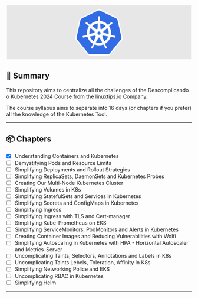 <p align="center">
  <img src="img.shields.io/image/kubernetes.png" width="500" alt="Capa" /></a>
</p>

## 📝 Summary

This repository aims to centralize all the challenges of the Descomplicando o Kubernetes 2024 Course from the linuxtips.io Company.

The course syllabus aims to separate into 16 days (or chapters if you prefer) all the knowledge of the Kubernetes Tool.

---

## 📦️ Chapters

- [x] Understanding Containers and Kubernetes
- [ ] Demystifying Pods and Resource Limits
- [ ] Simplifying Deployments and Rollout Strategies
- [ ] Simplifying ReplicaSets, DaemonSets and Kubernetes Probes
- [ ] Creating Our Multi-Node Kubernetes Cluster
- [ ] Simplifying Volumes in K8s
- [ ] Simplifying StatefulSets and Services in Kubernetes
- [ ] Simplifying Secrets and ConfigMaps in Kubernetes
- [ ] Simplifying Ingress
- [ ] Simplifying Ingress with TLS and Cert-manager
- [ ] Simplifying Kube-Prometheus on EKS
- [ ] Simplifying ServiceMonitors, PodMonitors and Alerts in Kubernetes
- [ ] Creating Container Images and Reducing Vulnerabilities with Wolfi
- [ ] Simplifying Autoscaling in Kubernetes with HPA - Horizontal Autoscaler and Metrics-Server
- [ ] Uncomplicating Taints, Selectors, Annotations and Labels in K8s
- [ ] Uncomplicating Taints Lebels, Toleration, Affinity in K8s
- [ ] Simplifying Networking Police and EKS
- [ ] Uncomplicating RBAC in Kubernetes
- [ ] Simplifying Helm

---